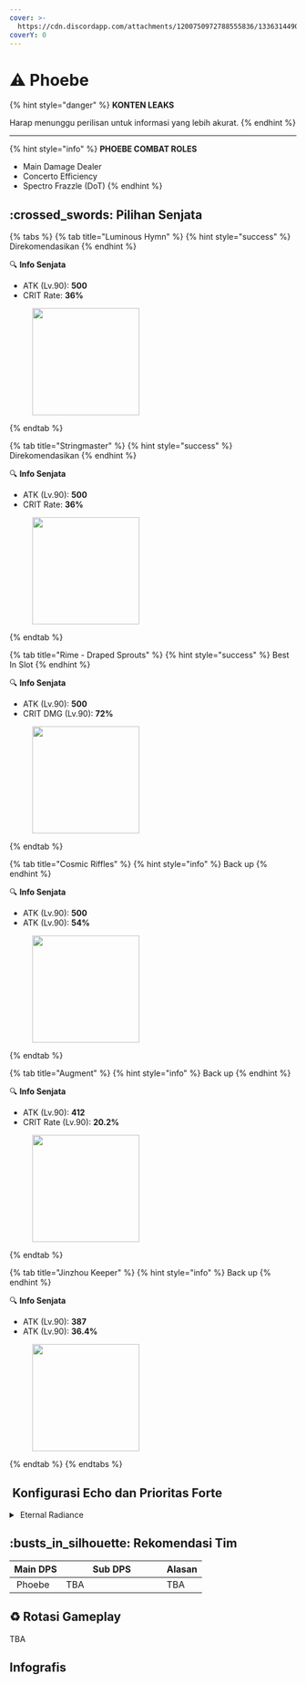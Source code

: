 ```yaml
---
cover: >-
  https://cdn.discordapp.com/attachments/1200750972788555836/1336314490450608138/image.png?ex=67a6a71a&is=67a5559a&hm=9d61c8a5ef13cd46ca9683941d6840a9e84ef63790cfe09328b9e4b504cf19fa&
coverY: 0
---
```


# ⚠️ Phoebe

{% hint style="danger" %}
**KONTEN LEAKS**

Harap menunggu perilisan untuk informasi yang lebih akurat.
{% endhint %}

***

{% hint style="info" %}
**PHOEBE COMBAT ROLES**

* Main Damage Dealer
* Concerto Efficiency
* Spectro Frazzle (DoT)
{% endhint %}

## :crossed\_swords: Pilihan Senjata

{% tabs %}
{% tab title="Luminous Hymn" %}
{% hint style="success" %}
Direkomendasikan
{% endhint %}

:mag: **Info Senjata**&#x20;

* ATK (Lv.90): **500**
* CRIT Rate: **36%**

<figure><img src="https://wuthering.wiki/img/weapon_21050046.png" alt="" width="188"><figcaption></figcaption></figure>
{% endtab %}

{% tab title="Stringmaster" %}
{% hint style="success" %}
Direkomendasikan
{% endhint %}

:mag: **Info Senjata**&#x20;

* ATK (Lv.90): **500**
* CRIT Rate: **36%**

<figure><img src="https://wuthering.wiki/img/weapon_21050016.png" alt="" width="188"><figcaption></figcaption></figure>
{% endtab %}

{% tab title="Rime - Draped Sprouts" %}
{% hint style="success" %}
Best In Slot
{% endhint %}

:mag: **Info Senjata**&#x20;

* ATK (Lv.90): **500**
* CRIT DMG (Lv.90): **72%**

<figure><img src="https://wuthering.wiki/img/weapon_21050026.png" alt="" width="188"><figcaption></figcaption></figure>
{% endtab %}

{% tab title="Cosmic Riffles" %}
{% hint style="info" %}
Back up
{% endhint %}

:mag: **Info Senjata**&#x20;

* ATK (Lv.90): **500**
* ATK (Lv.90): **54%**

<figure><img src="https://wuthering.wiki/img/weapon_21050015.png" alt="" width="188"><figcaption></figcaption></figure>
{% endtab %}

{% tab title="Augment" %}
{% hint style="info" %}
Back up
{% endhint %}

:mag: **Info Senjata**&#x20;

* ATK (Lv.90): **412**
* CRIT Rate (Lv.90): **20.2%**

<figure><img src="https://wuthering.wiki/img/weapon_21050074.png" alt="" width="188"><figcaption></figcaption></figure>
{% endtab %}

{% tab title="Jinzhou Keeper" %}
{% hint style="info" %}
Back up
{% endhint %}

:mag: **Info Senjata**&#x20;

* ATK (Lv.90): **387**
* ATK (Lv.90): **36.4%**

<figure><img src="https://wuthering.wiki/img/weapon_21050044.png" alt="" width="188"><figcaption></figcaption></figure>
{% endtab %}
{% endtabs %}

## <img src="https://wuthering.wiki/img/item_10.png" alt="" data-size="line"> Konfigurasi Echo dan Prioritas Forte&#x20;

<details>

<summary><img src="https://wuthering.wiki/img/fettericon_11.png" alt="" data-size="line"> Eternal Radiance</summary>

Nightmare: Mourning Aix -  (CR% / CDM%)

![](https://wuthering.wiki/img/monster_330000200.png)

#### Echo Sett

* 3 - <mark style="color:yellow;">**Spectro DMG**</mark> bonus%
* 3 - <mark style="color:yellow;">**Spectro DMG**</mark> bonus%
* 1 - ATK%
* 1 - ATK%

#### Prioritas Echo Substat

* CR% / CDM%
* ER% (110% - 130% ER)
* ATK%
* Heavy ATK%
* Basic ATK%
* Flat ATK

#### Prioritas Forte

Forte   >   Libe   >   Reso skill   >   Intro   >   BA

</details>

## :busts\_in\_silhouette: Rekomendasi Tim

<table><thead><tr><th>Main DPS</th><th width="160.8193359375">Sub DPS</th><th>Alasan</th></tr></thead><tbody><tr><td><img src="https://cdn.discordapp.com/attachments/1200750972788555836/1337415444394414111/1.png?ex=67a75cb1&is=67a60b31&hm=ec2ec24f781dc2963d77bbd6341c3255bfb3704c66371123afd1cae1d64a55f6&" alt="" data-size="line"><img src="https://wuthering.wiki/img/fettericon_11.png" alt="" data-size="line"> Phoebe</td><td>TBA</td><td>TBA</td></tr></tbody></table>

## :recycle: Rotasi Gameplay

TBA

## Infografis

<figure><img src="https://cdn.discordapp.com/attachments/1200750972788555836/1337395470741536778/5.png?ex=67a74a17&#x26;is=67a5f897&#x26;hm=6cac469dc668e9369926867f9c2ad08a0a9c94e174b8aa2738336517bdd06f6d&#x26;" alt=""><figcaption></figcaption></figure>

